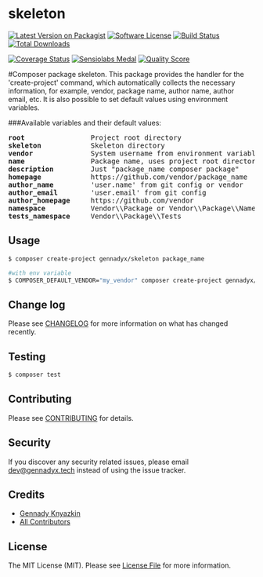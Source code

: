 # skeleton

[![Latest Version on Packagist][ico-version]][link-packagist]
[![Software License][ico-license]](LICENSE)
[![Build Status][ico-travis]][link-travis]
[![Total Downloads][ico-downloads]][link-downloads]

[![Coverage Status][ico-coverage]][link-coverage]
[![Sensiolabs Medal][ico-code-quality-sensio]][link-code-quality-sensio]
[![Quality Score][ico-code-quality-scrutinizer]][link-code-quality-scrutinizer]

#Composer package skeleton.
This package provides the handler for the 'create-project' command, which automatically collects the necessary information, for example, vendor, package name, author name, author email, etc. It is also possible to set default values using environment variables.

###Available variables and their default values:
<pre>
<b>root</b>                Project root directory
<b>skeleton</b>            Skeleton directory
<b>vendor</b>              System username from environment variable
<b>name</b>                Package name, uses project root directory basename
<b>description</b>         Just "package_name composer package"
<b>homepage</b>            https://github.com/vendor/package_name
<b>author_name</b>         'user.name' from git config or vendor
<b>author_email</b>        'user.email' from git config
<b>author_homepage</b>     https://github.com/vendor
<b>namespace</b>           Vendor\\Package or Vendor\\Package\\Name
<b>tests_namespace</b>     Vendor\\Package\\Tests
</pre>

## Usage

``` bash
$ composer create-project gennadyx/skeleton package_name

#with env variable
$ COMPOSER_DEFAULT_VENDOR="my_vendor" composer create-project gennadyx/skeleton package_name
```

## Change log

Please see [CHANGELOG](CHANGELOG.md) for more information on what has changed recently.

## Testing

``` bash
$ composer test
```

## Contributing

Please see [CONTRIBUTING](CONTRIBUTING.md) for details.

## Security

If you discover any security related issues, please email dev@gennadyx.tech instead of using the issue tracker.

## Credits

- [Gennady Knyazkin][link-author]
- [All Contributors][link-contributors]

## License

The MIT License (MIT). Please see [License File](LICENSE) for more information.

[ico-version]: https://img.shields.io/packagist/v/gennadyx/skeleton.svg?style=flat
[ico-license]: https://img.shields.io/packagist/l/gennadyx/skeleton.svg?style=flat
[ico-travis]: https://img.shields.io/travis/gennadyx/skeleton/master.svg?style=flat
[ico-coverage]: https://img.shields.io/scrutinizer/coverage/g/gennadyx/skeleton.svg?style=flat
[ico-code-quality-scrutinizer]: https://img.shields.io/scrutinizer/g/gennadyx/skeleton.svg?style=flat
[ico-code-quality-sensio]: https://img.shields.io/sensiolabs/i/4f72c396-60f4-4e75-9e8e-8b8601b624f2.svg?style=flat
[ico-downloads]: https://img.shields.io/packagist/dt/gennadyx/skeleton.svg?style=flat

[link-packagist]: https://packagist.org/packages/gennadyx/skeleton
[link-travis]: https://travis-ci.org/gennadyx/skeleton
[link-coverage]: https://scrutinizer-ci.com/g/gennadyx/skeleton/code-structure
[link-code-quality-scrutinizer]: https://scrutinizer-ci.com/g/gennadyx/skeleton
[link-code-quality-sensio]: https://insight.sensiolabs.com/projects/4f72c396-60f4-4e75-9e8e-8b8601b624f2
[link-downloads]: https://packagist.org/packages/gennadyx/skeleton
[link-author]: http://gennadyx.tech
[link-contributors]: https://github.com/gennadyx/skeleton/contributors
